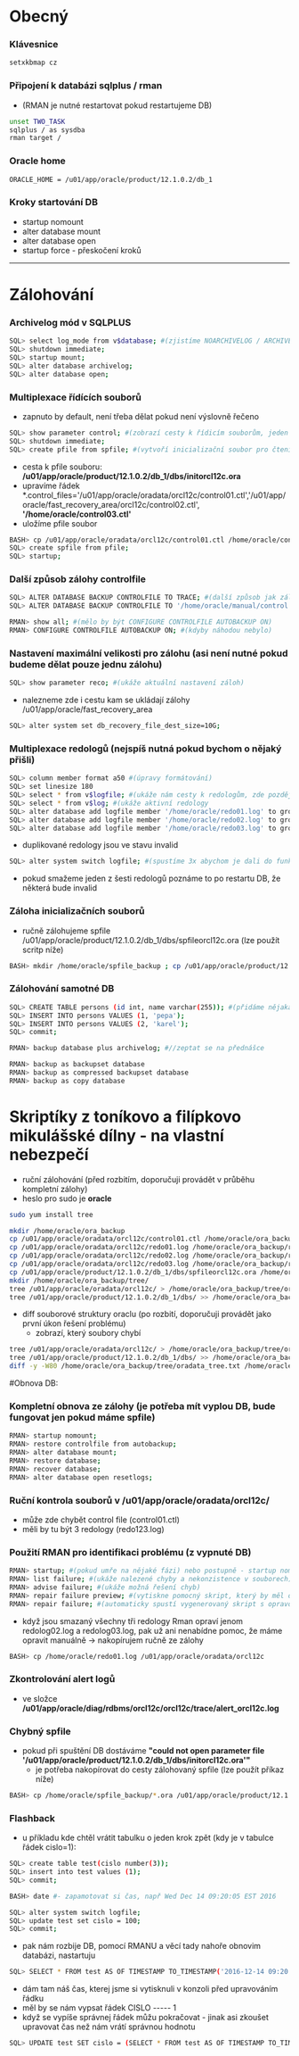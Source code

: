 # Obecný
### Klávesnice
```bash
setxkbmap cz
```
### Připojení k databázi sqlplus / rman
* (RMAN je nutné restartovat pokud restartujeme DB)
```bash
unset TWO_TASK
sqlplus / as sysdba
rman target /
```

### Oracle home
```bash
ORACLE_HOME = /u01/app/oracle/product/12.1.0.2/db_1
```
### Kroky startování DB
* startup nomount
* alter database mount
* alter database open
* startup force - přeskočení kroků

***

# Zálohování
### Archivelog mód v SQLPLUS
```bash
SQL> select log_mode from v$database; #(zjistíme NOARCHIVELOG / ARCHIVELOG)
SQL> shutdown immediate;
SQL> startup mount;
SQL> alter database archivelog;
SQL> alter database open;
```

### Multiplexace řídících souborů
* zapnuto by default, není třeba dělat pokud není výslovně řečeno
```bash
SQL> show parameter control; #(zobrazí cesty k řídicím souborům, jeden zkopírujem do /home/oracle/control03.ctl)
SQL> shutdown immediate;
SQL> create pfile from spfile; #(vytvoří inicializační soubor pro čtení, DB nesmí běžet)
```

* cesta k pfile souboru: **/u01/app/oracle/product/12.1.0.2/db_1/dbs/initorcl12c.ora**
* upravíme řádek  \*.control_files='/u01/app/oracle/oradata/orcl12c/control01.ctl','/u01/app/oracle/fast_recovery_area/orcl12c/control02.ctl', **'/home/oracle/control03.ctl'**
* uložíme pfile soubor

```bash
BASH> cp /u01/app/oracle/oradata/orcl12c/control01.ctl /home/oracle/control03.ctl
SQL> create spfile from pfile;
SQL> startup;
```
### Další způsob zálohy controlfile
```bash
SQL> ALTER DATABASE BACKUP CONTROLFILE TO TRACE; #(další způsob jak zálohovat control file)
SQL> ALTER DATABASE BACKUP CONTROLFILE TO '/home/oracle/manual/control.ctl'; #(manuální záloha řídícího souboru)
```
```bash
RMAN> show all; #(mělo by být CONFIGURE CONTROLFILE AUTOBACKUP ON)
RMAN> CONFIGURE CONTROLFILE AUTOBACKUP ON; #(kdyby náhodou nebylo)
```

### Nastavení maximální velikosti pro zálohu (asi není nutné pokud budeme dělat pouze jednu zálohu)
```bash
SQL> show parameter reco; #(ukáže aktuální nastavení záloh)
```
* nalezneme zde i cestu kam se ukládají zálohy /u01/app/oracle/fast_recovery_area
```bash
SQL> alter system set db_recovery_file_dest_size=10G;
```

### Multiplexace redologů (nejspíš nutná pokud bychom o nějaký přišli)
```bash
SQL> column member format a50 #(úpravy formátování)
SQL> set linesize 180
SQL> select * from v$logfile; #(ukáže nám cesty k redologům, zde později můžeme hledat problémy)
SQL> select * from v$log; #(ukáže aktivní redology
SQL> alter database add logfile member '/home/oracle/redo01.log' to group 1; #(duplikace redologu 1, 2, 3)
SQL> alter database add logfile member '/home/oracle/redo02.log' to group 2;
SQL> alter database add logfile member '/home/oracle/redo03.log' to group 3;
```
* duplikované redology jsou ve stavu invalid
```bash
SQL> alter system switch logfile; #(spustíme 3x abychom je dali do funkčního stavu)
```
- pokud smažeme jeden z šesti redologů poznáme to po restartu DB, že některá bude invalid

### Záloha inicializačních souborů
* ručně zálohujeme spfile /u01/app/oracle/product/12.1.0.2/db_1/dbs/spfileorcl12c.ora (lze použít scritp níže)
```bash
BASH> mkdir /home/oracle/spfile_backup ; cp /u01/app/oracle/product/12.1.0.2/db_1/dbs/spfileorcl12c.ora /home/oracle/spfile_backup/
```

### Zálohování samotné DB
```bash
SQL> CREATE TABLE persons (id int, name varchar(255)); #(přidáme nějaká ukázková data)SQL> 
SQL> INSERT INTO persons VALUES (1, 'pepa');
SQL> INSERT INTO persons VALUES (2, 'karel');
SQL> commit;

RMAN> backup database plus archivelog; #//zeptat se na přednášce

RMAN> backup as backupset database
RMAN> backup as compressed backupset database
RMAN> backup as copy database
```

# Skriptíky z toníkovo a filípkovo mikulášské dílny - na vlastní nebezpečí
* ruční zálohování (před rozbitím, doporučuji provádět v průběhu kompletní zálohy)
* heslo pro sudo je **oracle**

```bash
sudo yum install tree

mkdir /home/oracle/ora_backup
cp /u01/app/oracle/oradata/orcl12c/control01.ctl /home/oracle/ora_backup/control01.ctl
cp /u01/app/oracle/oradata/orcl12c/redo01.log /home/oracle/ora_backup/redo01.log
cp /u01/app/oracle/oradata/orcl12c/redo02.log /home/oracle/ora_backup/redo02.log
cp /u01/app/oracle/oradata/orcl12c/redo03.log /home/oracle/ora_backup/redo03.log
cp /u01/app/oracle/product/12.1.0.2/db_1/dbs/spfileorcl12c.ora /home/oracle/ora_backup/spfileorcl12c.ora
mkdir /home/oracle/ora_backup/tree/
tree /u01/app/oracle/oradata/orcl12c/ > /home/oracle/ora_backup/tree/oradata_tree.txt
tree /u01/app/oracle/product/12.1.0.2/db_1/dbs/ >> /home/oracle/ora_backup/tree/oradata_tree.txt
```

* diff souborové struktury oraclu (po rozbití, doporučuji provádět jako první úkon řešení problému)
  - zobrazí, který soubory chybí
```bash
tree /u01/app/oracle/oradata/orcl12c/ > /home/oracle/ora_backup/tree/oradata_tree1.txt
tree /u01/app/oracle/product/12.1.0.2/db_1/dbs/ >> /home/oracle/ora_backup/tree/oradata_tree1.txt
diff -y -W80 /home/oracle/ora_backup/tree/oradata_tree.txt /home/oracle/ora_backup/tree/oradata_tree1.txt
```
#Obnova DB:

### Kompletní obnova ze zálohy (je potřeba mít vyplou DB, bude fungovat jen pokud máme spfile)
```bash
RMAN> startup nomount;
RMAN> restore controlfile from autobackup;
RMAN> alter database mount;
RMAN> restore database;
RMAN> recover database;
RMAN> alter database open resetlogs;
```

### Ruční kontrola souborů v /u01/app/oracle/oradata/orcl12c/
* může zde chybět control file (control01.ctl)
* měli by tu být 3 redology (redo123.log)

### Použití RMAN pro identifikaci problému (z vypnuté DB)
```bash
RMAN> startup; #(pokud umře na nějaké fázi) nebo postupně - startup nomount; atd...
RMAN> list failure; #(ukáže nalezené chyby a nekonzistence v souborech)
RMAN> advise failure; #(ukáže možná řešení chyb)
RMAN> repair failure preview; #(vytiskne pomocný skript, který by měl opravit problém, pak už jen kopírovat příkazy odsud)
RMAN> repair failure; #(automaticky spustí vygenerovaný skript s opravou)
```
* když jsou smazaný všechny tři redology Rman opraví jenom redolog02.log a redolog03.log, pak už ani nenabídne pomoc, že máme opravit     manuálně -> nakopírujem ručně ze zálohy
```bash
BASH> cp /home/oracle/redo01.log /u01/app/oracle/oradata/orcl12c
```

### Zkontrolování alert logů 
* ve složce **/u01/app/oracle/diag/rdbms/orcl12c/orcl12c/trace/alert_orcl12c.log**

### Chybný spfile
* pokud při spuštění DB dostáváme **"could not open parameter file '/u01/app/oracle/product/12.1.0.2/db_1/dbs/initorcl12c.ora'"**
  - je potřeba nakopírovat do cesty zálohovaný spfile (lze použít příkaz níže)

```bash
BASH> cp /home/oracle/spfile_backup/*.ora /u01/app/oracle/product/12.1.0.2/db_1/dbs/
```

### Flashback 
* u příkladu kde chtěl vrátit tabulku o jeden krok zpět (kdy je v tabulce řádek cislo=1):
```bash
SQL> create table test(cislo number(3));
SQL> insert into test values (1);
SQL> commit;

BASH> date #- zapamotovat si čas, např Wed Dec 14 09:20:05 EST 2016

SQL> alter system switch logfile;
SQL> update test set cislo = 100;
SQL> commit;
```
* pak nám rozbije DB, pomocí RMANU a věcí tady nahoře obnovim databázi, nastartuju 

```bash
SQL> SELECT * FROM test AS OF TIMESTAMP TO_TIMESTAMP('2016-12-14 09:20:05', 'YYYY-MM-DD hh24:MI:SS');
```
* dám tam náš čas, kterej jsme si vytisknuli v konzoli před upravováním řádku 
* měl by se nám vypsat řádek CISLO
                             -----
                                 1
* když se vypíše správnej řádek můžu pokračovat - jinak asi zkoušet upravovat čas než nám vrátí správnou hodnotu
```bash
SQL> UPDATE test SET cislo = (SELECT * FROM test AS OF TIMESTAMP TO_TIMESTAMP('2016-12-14 09:20:05', 'YYYY-MM-DD hh24:MI:SS'));
```
